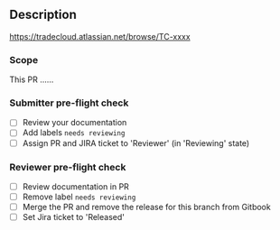 ## Description
<!-- To be filled by PR submitter. Also provide a brief summary of the changes if needed -->
https://tradecloud.atlassian.net/browse/TC-xxxx

### Scope
This PR ......

### Submitter pre-flight check
<!-- To be filled by PR submitter (delete not applicable items) -->
- [ ] Review your documentation
- [ ] Add labels `needs reviewing`
- [ ] Assign PR and JIRA ticket to 'Reviewer' (in 'Reviewing' state)

### Reviewer pre-flight check
<!-- To be filled by PR reviewer (delete not applicable items) -->
- [ ] Review documentation in PR
- [ ] Remove label `needs reviewing`
- [ ] Merge the PR and remove the release for this branch from Gitbook
- [ ] Set Jira ticket to 'Released'
